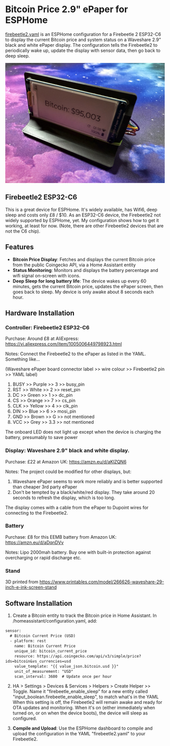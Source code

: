 # Bitcoin Price 2.9" ePaper for ESPHome

[firebeetle2.yaml](firebeetle2.yaml) is an ESPHome configuration for a Firebeetle 2 ESP32-C6 to display the current Bitcoin price and system status on a Waveshare 2.9" black and white ePaper display. The configuration tells the Firebeetle2 to periodically wake up, update the display with sensor data, then go back to deep sleep.

![Photo of device from front](images/actual_devices/Front-right.jpeg)

## Firebeetle2 ESP32-C6
This is a great device for ESPHome. It's widely available, has Wifi6, deep sleep and costs only £8 / $10. As an ESP32-C6 device, the Firebeetle2 not widely supported by ESPHome, yet. My configuration shows how to get it working, at least for now. (Note, there are other Firebeetle2 devices that are not the C6 chip).

## Features

- **Bitcoin Price Display**: Fetches and displays the current Bitcoin price from the public Coingecko API, via a Home Assistant entity
- **Status Monitoring**: Monitors and displays the battery percentage and wifi signal on-screen with icons.
- **Deep Sleep for long battery life**: The device wakes up every 60 minutes, gets the current Bitcoin price, updates the ePaper screen, then goes back to sleep. My device is only awake about 8 seconds each hour.

## Hardware Installation

### Controller: Firebeetle2 ESP32-C6

Purchase: Around £8 at AliExpress: https://vi.aliexpress.com/item/1005006449798923.html

Notes:
Connect the Firebeetle2 to the ePaper as listed in the YAML. Something like...

(Waveshare ePaper board connector label >> wire colour >> Firebeetle2 pin >> YAML label)
1. BUSY >> Purple >> 3 >> busy_pin
2. RST >> White >> 2 >> reset_pin
3. DC >> Green >> 1 >> dc_pin
4. CS >> Orange >> 7 >> cs_pin
5. CLK >> Yellow >> 4 >> clk_pin
6. DIN >> Blue >> 6 >> mosi_pin
7. GND >> Brown >> G >> not mentioned
8. VCC >> Grey >> 3.3 >> not mentioned

The onboard LED does not light up except when the device is charging the battery, presumably to save power

### Display: Waveshare 2.9" black and white display. 

Purchase: £22 at Amazon UK: https://amzn.eu/d/aKlZQN6

Notes: The project could be modified for other displays, but:
1) Waveshare ePaper seems to work more reliably and is better supported than cheaper 3rd party ePaper
2) Don't be tempted by a black/white/red display. They take around 20 seconds to refresh the display, which is too long.

The display comes with a cable from the ePaper to Dupoint wires for connecting to the Firebeetle2.

### Battery

Purchase: £8 for this EEMB battery from Amazon UK: https://amzn.eu/d/aDqnDVv

Notes: Lipo 2000mah battery. Buy one with built-in protection against overcharging or rapid discharge etc. 

### Stand

3D printed from https://www.printables.com/model/266626-waveshare-29-inch-e-ink-screen-stand

## Software Installation

1. Create a Bitcoin entity to track the Bitcoin price in Home Assistant. In /homeassistant/configuration.yaml, add:

```
sensor:
  # Bitcoin Current Price (USD)
  - platform: rest
    name: Bitcoin Current Price
    unique_id: bitcoin_current_price
    resource: https://api.coingecko.com/api/v3/simple/price?ids=bitcoin&vs_currencies=usd
    value_template: "{{ value_json.bitcoin.usd }}"
    unit_of_measurement: "USD"
    scan_interval: 3600  # Update once per hour
```
2. HA > Settings > Devices & Services > Helpers > Create Helper >> Toggle. Name it "firebeetle_enable_sleep" for a new entity called "input_boolean.firebeetle_enable_sleep", to match what's in the YAML When this setting is off, the Firebeetle2 will remain awake and ready for OTA updates and monitoring. When it's on (either immediately when turned on, or on when the device boots), the device will sleep as configured.

3. **Compile and Upload**: Use the ESPHome dashboard to compile and upload the configuration in the YAML "firebeetle2.yaml" to your Firebeetle2.